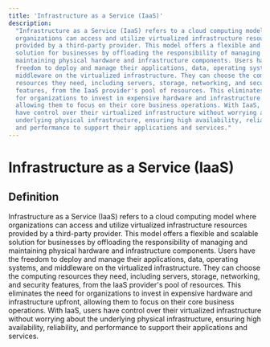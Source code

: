 ```yaml
---
title: 'Infrastructure as a Service (IaaS)'
description:
  "Infrastructure as a Service (IaaS) refers to a cloud computing model where
  organizations can access and utilize virtualized infrastructure resources
  provided by a third-party provider. This model offers a flexible and scalable
  solution for businesses by offloading the responsibility of managing and
  maintaining physical hardware and infrastructure components. Users have the
  freedom to deploy and manage their applications, data, operating systems, and
  middleware on the virtualized infrastructure. They can choose the computing
  resources they need, including servers, storage, networking, and security
  features, from the IaaS provider's pool of resources. This eliminates the need
  for organizations to invest in expensive hardware and infrastructure upfront,
  allowing them to focus on their core business operations. With IaaS, users
  have control over their virtualized infrastructure without worrying about the
  underlying physical infrastructure, ensuring high availability, reliability,
  and performance to support their applications and services."
---
```


# Infrastructure as a Service (IaaS)

## Definition

Infrastructure as a Service (IaaS) refers to a cloud computing model where
organizations can access and utilize virtualized infrastructure resources
provided by a third-party provider. This model offers a flexible and scalable
solution for businesses by offloading the responsibility of managing and
maintaining physical hardware and infrastructure components. Users have the
freedom to deploy and manage their applications, data, operating systems, and
middleware on the virtualized infrastructure. They can choose the computing
resources they need, including servers, storage, networking, and security
features, from the IaaS provider's pool of resources. This eliminates the need
for organizations to invest in expensive hardware and infrastructure upfront,
allowing them to focus on their core business operations. With IaaS, users have
control over their virtualized infrastructure without worrying about the
underlying physical infrastructure, ensuring high availability, reliability, and
performance to support their applications and services.
